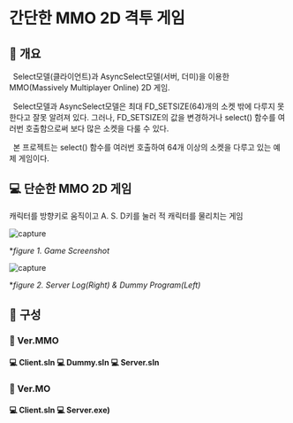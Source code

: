 # 간단한 MMO 2D 격투 게임 
## 📢 개요
  Select모델(클라이언트)과 AsyncSelect모델(서버, 더미)을 이용한 MMO(Massively Multiplayer Online) 2D 게임.
  
  Select모델과 AsyncSelect모델은 최대 FD_SETSIZE(64)개의 소켓 밖에 다루지 못한다고 잘못 알려져 있다. 그러나, FD_SETSIZE의 값을 변경하거나 select() 함수를 여러번 호출함으로써 보다 많은 소켓을 다룰 수 있다. 
  
  본 프로젝트는 select() 함수를 여러번 호출하여 64개 이상의 소켓을 다루고 있는 예제 게임이다.
  
## 💻 단순한 MMO 2D 게임
 캐릭터를 방향키로 움직이고 A. S. D키를 눌러 적 캐릭터를 물리치는 게임

  ![capture](https://github.com/kbm0996/Network-Programming-AsyncselectModel-WINAPI_2DGame/blob/master/figure.jpg)
  
  **figure 1. Game Screenshot*
  
  ![capture](https://github.com/kbm0996/Network-Programming-AsyncselectModel-WINAPI_2DGame/blob/master/dummy&server.jpg)
  
  **figure 2. Server Log(Right) & Dummy Program(Left)*

  
## 📑 구성
### 📂 Ver.MMO
#### 💻 Client.sln 💻 Dummy.sln 💻 Server.sln
### 📂 Ver.MO
#### 💻 Client.sln 💻 Server.exe)

